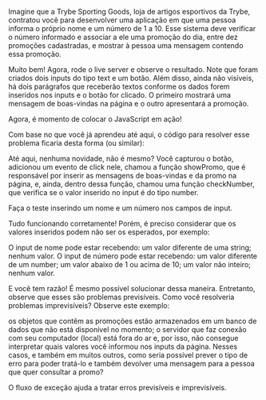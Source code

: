 Imagine que a Trybe Sporting Goods, loja de artigos esportivos da Trybe, contratou você para desenvolver uma aplicação em que uma pessoa informa o próprio nome e um número de 1 a 10. Esse sistema deve verificar o número informado e associar a ele uma promoção do dia, entre dez promoções cadastradas, e mostrar à pessoa uma mensagem contendo essa promoção.

Muito bem! Agora, rode o live server e observe o resultado. Note que foram criados dois inputs do tipo text e um botão. Além disso, ainda não visíveis, há dois parágrafos que receberão textos conforme os dados forem inseridos nos inputs e o botão for clicado. O primeiro mostrará uma mensagem de boas-vindas na página e o outro apresentará a promoção.

Agora, é momento de colocar o JavaScript em ação!

Com base no que você já aprendeu até aqui, o código para resolver esse problema ficaria desta forma (ou similar):

Até aqui, nenhuma novidade, não é mesmo? Você capturou o botão, adicionou um evento de click nele, chamou a função showPromo, que é responsável por inserir as mensagens de boas-vindas e da promo na página, e, ainda, dentro dessa função, chamou uma função checkNumber, que verifica se o valor inserido no input é do tipo number.

Faça o teste inserindo um nome e um número nos campos de input.

Tudo funcionando corretamente! Porém, é preciso considerar que os valores inseridos podem não ser os esperados, por exemplo:

O input de nome pode estar recebendo:
um valor diferente de uma string;
nenhum valor.
O input de número pode estar recebendo:
um valor diferente de um number;
um valor abaixo de 1 ou acima de 10;
um valor não inteiro;
nenhum valor.

E você tem razão! É mesmo possível solucionar dessa maneira. Entretanto, observe que esses são problemas previsíveis. Como você resolveria problemas imprevisíveis? Observe este exemplo:

os objetos que contêm as promoções estão armazenados em um banco de dados que não está disponível no momento;
o servidor que faz conexão com seu computador (local) está fora do ar e, por isso, não consegue interpretar quais valores você informou nos inputs da página.
Nesses casos, e também em muitos outros, como seria possível prever o tipo de erro para poder tratá-lo e também devolver uma mensagem para a pessoa que quer consultar a promo?

O fluxo de exceção ajuda a tratar erros previsíveis e imprevisíveis.